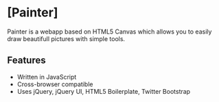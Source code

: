 # [Painter]

Painter is a webapp based on HTML5 Canvas which allows you to easily draw beautifull pictures with simple tools.

## Features

* Written in JavaScript
* Cross-browser compatible 
* Uses jQuery, jQuery UI, HTML5 Boilerplate, Twitter Bootstrap